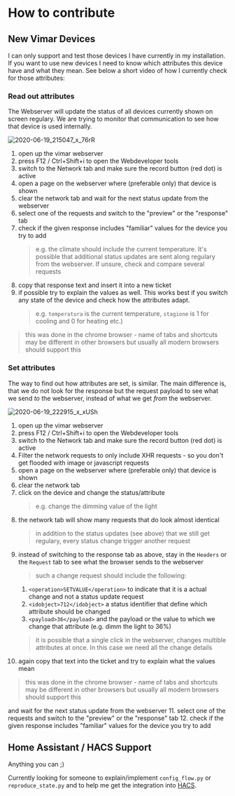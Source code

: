 # How to contribute


## New Vimar Devices

I can only support and test those devices I have currently in my installation. 
If you want to use new devices I need to know which attributes this device have and what they mean.
See below a short video of how I currently check for those attributes:

### Read out attributes

The Webserver will update the status of all devices currently shown on screen regulary.
We are trying to monitor that communication to see how that device is used internally.

![2020-06-19_215047_x_76rR](https://user-images.githubusercontent.com/6115324/85175601-15d01700-b278-11ea-8352-0827030e139b.gif)

1. open up the vimar webserver
2. press F12 / Ctrl+Shift+i to open the Webdeveloper tools
3. switch to the Network tab and make sure the record button (red dot) is active
4. open a page on the webserver where (preferable only) that device is shown
5. clear the network tab and wait for the next status update from the webserver
6. select one of the requests and switch to the "preview" or the "response" tab
7. check if the given response includes "familiar" values for the device you try to add 
    > e.g. the climate should include the current temperature. It's possible that additional status updates are sent along regulary from the webserver. If unsure, check and compare several requests
8. copy that response text and insert it into a new ticket
9. if possible try to explain the values as well. This works best if you switch any state of the device and check how the attributes adapt.
    > e.g. `temperatura` is the current temperature, `stagione` is 1 for cooling and 0 for heating etc.)


> this was done in the chrome browser - name of tabs and shortcuts may be different in other browsers but usually all modern browsers should support this


### Set attributes

The way to find out how attributes are set, is similar. The main difference is, that we do not look for the response but the request payload to see what we send _to_ the webserver, instead of what we get _from_ the webserver.

![2020-06-19_222915_x_xUSh](https://user-images.githubusercontent.com/6115324/85178252-5337a300-b27e-11ea-9daa-712025add5df.gif)


1. open up the vimar webserver
2. press F12 / Ctrl+Shift+i to open the Webdeveloper tools
3. switch to the Network tab and make sure the record button (red dot) is active
4. Filter the network requests to only include XHR requests - so you don't get flooded with image or javascript requests
5. open a page on the webserver where (preferable only) that device is shown
6. clear the network tab 
7. click on the device and change the status/attribute
    > e.g. change the dimming value of the light
8. the network tab will show many requests that do look almost identical
    > in addition to the status updates (see above) that we still get regulary, every status change trigger another request
9. instead of switching to the response tab as above, stay in the `Headers` or the `Request` tab to see what the browser sends to the webserver
    > such a change request should include the following:
    1.    `<operation>SETVALUE</operation>` to indicate that it is a actual change and not a status update request
    2.    `<idobject>712</idobject>` a status identifier that define which attribute should be changed
    3.    `<payload>36</payload>` and the payload or the value to which we change that attribute (e.g. dimm the light to 36%)
    > it is possible that a single click in the webserver, changes multible attributes at once. In this case we need all the change details
10. again copy that text into the ticket and try to explain what the values mean
        
> this was done in the chrome browser - name of tabs and shortcuts may be different in other browsers but usually all modern browsers should support this

and wait for the next status update from the webserver
11. select one of the requests and switch to the "preview" or the "response" tab
12. check if the given response includes "familiar" values for the device you try to add 


## Home Assistant / HACS Support

Anything you can ;)

Currently looking for someone to explain/implement `config_flow.py` or `reproduce_state.py` and to help me get the integration into [HACS](https://hacs.xyz/).
